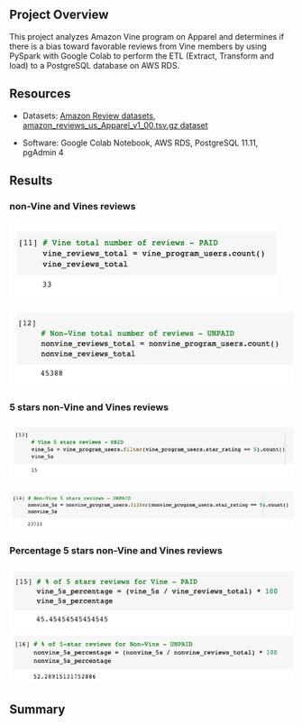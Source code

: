 ## Project Overview

This project analyzes Amazon Vine program on Apparel and determines if there is a bias toward favorable reviews from Vine members by using PySpark with Google Colab to perform the ETL (Extract, Transform and load) to a PostgreSQL database on AWS RDS.

## Resources

- Datasets: [Amazon Review datasets](https://s3.amazonaws.com/amazon-reviews-pds/tsv/index.txt), [amazon_reviews_us_Apparel_v1_00.tsv.gz dataset](https://s3.amazonaws.com/amazon-reviews-pds/tsv/amazon_reviews_us_Apparel_v1_00.tsv.gz)

- Software: Google Colab Notebook, AWS RDS, PostgreSQL 11.11, pgAdmin 4

## Results

### non-Vine and Vines reviews

![preview](img/1.png)

![preview](img/2.png)

### 5 stars non-Vine and Vines reviews

![preview](img/3.png)

![preview](img/4.png)

### Percentage 5 stars non-Vine and Vines reviews

![preview](img/5.png)
![preview](img/6.png)

## Summary
